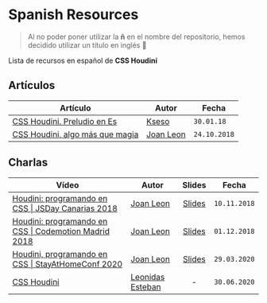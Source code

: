 # Spanish Resources

> Al no poder poner utilizar la **ñ** en el nombre del repositorio, hemos decidido utilizar un título en inglés 🤪

Lista de recursos en español de **CSS Houdini**

## Artículos

| Artículo | Autor | Fecha |
| -------- | ----- | ----- |
| [CSS Houdini. Preludio en Es](https://escss.blogspot.com/2018/01/css-houdini-preludio-en-es.html) | [Kseso](https://twitter.com/Kseso) | `30.01.18` | 
| [CSS Houdini, algo más que magia](https://octuweb.com/css-houdini-algo-mas-que-magia/) | [Joan Leon](https://twitter.com/nucliweb) | `24.10.2018` |

## Charlas

| Vídeo | Autor | Slides | Fecha |
| ----- | ----- | :------: | ----- |
| [Houdini: programando en CSS \| JSDay Canarias 2018](https://www.youtube.com/watch?v=nY4CfilZ_HI&ab_channel=CanariasJS) | [Joan Leon](https://twitter.com/nucliweb) | [Slides](https://slides.com/joanleon/houdini-programando-en-css) | `10.11.2018` |
| [Houdini: programando en CSS \| Codemotion Madrid 2018](https://www.youtube.com/watch?v=AcVZ8izmAjI&ab_channel=Codemotion) | [Joan Leon](https://twitter.com/nucliweb) | [Slides](https://slides.com/joanleon/houdini-programming-in-css) | `01.12.2018` |
| [Houdini, programando en CSS \| StayAtHomeConf 2020](https://www.youtube.com/watch?v=bD0PDSgTyhk&ab_channel=StayAtHomeConf)  | [Joan Leon](https://twitter.com/nucliweb) | [Slides](https://slides.com/joanleon/houdini-programming-in-css-stayathomeconf) | `29.03.2020` |
| [CSS Houdini](https://www.youtube.com/watch?v=gaQdITDciuE) | [Leonidas Esteban](https://twitter.com/LeonidasEsteban) | - | `30.06.2020` |

